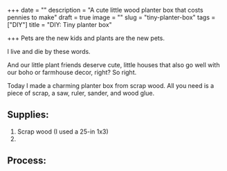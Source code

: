 +++
date = ""
description = "A cute little wood planter box that costs pennies to make"
draft = true
image = ""
slug = "tiny-planter-box"
tags = ["DIY"]
title = "DIY: Tiny planter box"

+++
Pets are the new kids and plants are the new pets.

I live and die by these words.

And our little plant friends deserve cute, little houses that also go well with our boho or farmhouse decor, right? So right.

Today I made a charming planter box from scrap wood. All you need is a piece of scrap, a saw, ruler, sander, and wood glue.

## Supplies:

1. Scrap wood (I used a 25-in 1x3)
2. 

## Process: